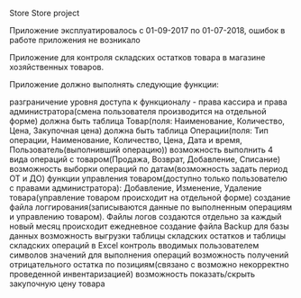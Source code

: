Store
Store project

Приложение эксплуатировалось с 01-09-2017 по 01-07-2018, ошибок в работе приложения не возникало

Приложение для контроля складских остатков товара в магазине хозяйственных товаров.

Приложение должно выполнять следующие функции:

разграничение уровня доступа к функционалу - права кассира и права администратора(смена пользователя производится на отдельной форме) должна быть таблица Товар(поля: Наименование, Количество, Цена, Закупочная цена) должна быть таблица Операции(поля: Тип операции, Наименование, Количество, Цена, Дата и время, Пользователь(выполнивший операцию)) возможность выполнить 4 вида операций с товаром(Продажа, Возврат, Добавление, Списание) возможность выборки операций по датам(возможность задать период ОТ и ДО) функции управления товаром(доступно только пользователю с правами администратора): Добавление, Изменение, Удаление товара(управление товаром происходит на отдельной форме) создание файла логгирования(записываются данные по выполненным операциям и управлению товаром). Файлы логов создаются отдельно за каждый новый месяц происходит ежедневное создание файла Backup для базы данных возможность выгрузки таблицы складских остатков и таблицы складских операций в Excel контроль вводимых пользователем символов значений для выполнения операций возможность получений отрицательного остатка по позициям(связано с возможно некорректно проведенной инвентаризацией) возможность показать/скрыть закупочную цену товара
